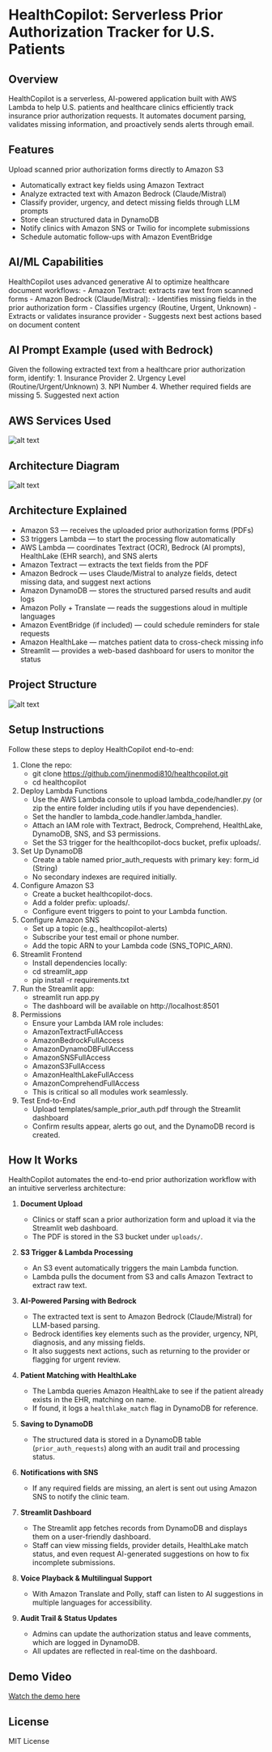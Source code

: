 # HealthCopilot: Serverless Prior Authorization Tracker for U.S. Patients

## Overview
HealthCopilot is a serverless, AI-powered application built with AWS Lambda to help U.S. patients and healthcare clinics efficiently track insurance prior authorization requests. It automates document parsing, validates missing information, and proactively sends alerts through email.

## Features
Upload scanned prior authorization forms directly to Amazon S3
- Automatically extract key fields using Amazon Textract
- Analyze extracted text with Amazon Bedrock (Claude/Mistral)
- Classify provider, urgency, and detect missing fields through LLM prompts
- Store clean structured data in DynamoDB
- Notify clinics with Amazon SNS or Twilio for incomplete submissions
- Schedule automatic follow-ups with Amazon EventBridge

## AI/ML Capabilities
HealthCopilot uses advanced generative AI to optimize healthcare document workflows:
    -   Amazon Textract: extracts raw text from scanned forms
    -   Amazon Bedrock (Claude/Mistral):
    -   Identifies missing fields in the prior authorization form
    -   Classifies urgency (Routine, Urgent, Unknown)
    -   Extracts or validates insurance provider
    -   Suggests next best actions based on document content

## AI Prompt Example (used with Bedrock)

Given the following extracted text from a healthcare prior authorization form, identify:
    1. Insurance Provider
    2. Urgency Level (Routine/Urgent/Unknown)
    3. NPI Number
    4. Whether required fields are missing
    5. Suggested next action


## AWS Services Used

![alt text](Services.png)

## Architecture Diagram

![alt text](Architecture.png)


## Architecture Explained
-   Amazon S3 — receives the uploaded prior authorization forms (PDFs)
-   S3 triggers Lambda — to start the processing flow automatically
-   AWS Lambda — coordinates Textract (OCR), Bedrock (AI prompts), HealthLake (EHR search), and SNS alerts
-   Amazon Textract — extracts the text fields from the PDF
-   Amazon Bedrock — uses Claude/Mistral to analyze fields, detect missing data, and suggest next actions
-   Amazon DynamoDB — stores the structured parsed results and audit logs
-   Amazon Polly + Translate — reads the suggestions aloud in multiple languages
-   Amazon EventBridge (if included) — could schedule reminders for stale requests
-   Amazon HealthLake — matches patient data to cross-check missing info
-   Streamlit — provides a web-based dashboard for users to monitor the status


## Project Structure

![alt text](Project_Struc.png)


##  Setup Instructions

Follow these steps to deploy HealthCopilot end-to-end:

1. Clone the repo:
    - git clone https://github.com/jinenmodi810/healthcopilot.git
    - cd healthcopilot
2. Deploy Lambda Functions
   - Use the AWS Lambda console to upload lambda_code/handler.py (or zip the entire folder including utils if you have dependencies).
   - Set the handler to lambda_code.handler.lambda_handler.
   - Attach an IAM role with Textract, Bedrock, Comprehend, HealthLake, DynamoDB, SNS, and S3 permissions.
   - Set the S3 trigger for the healthcopilot-docs bucket, prefix uploads/.
3. Set Up DynamoDB
   - Create a table named prior_auth_requests with primary key: form_id (String)
   - No secondary indexes are required initially.
4. Configure Amazon S3
   - Create a bucket healthcopilot-docs.
   - Add a folder prefix: uploads/.
   - Configure event triggers to point to your Lambda function.
5. Configure Amazon SNS 
    - Set up a topic (e.g., healthcopilot-alerts)
    - Subscribe your test email or phone number.
    - Add the topic ARN to your Lambda code (SNS_TOPIC_ARN).
6. Streamlit Frontend
    - Install dependencies locally:
    - cd streamlit_app
    - pip install -r requirements.txt
7. Run the Streamlit app:
    - streamlit run app.py
    - The dashboard will be available on http://localhost:8501
8. Permissions
    - Ensure your Lambda IAM role includes:
    - AmazonTextractFullAccess
    - AmazonBedrockFullAccess
    - AmazonDynamoDBFullAccess
    - AmazonSNSFullAccess
    - AmazonS3FullAccess
    - AmazonHealthLakeFullAccess
    - AmazonComprehendFullAccess
    - This is critical so all modules work seamlessly.
10. Test End-to-End
    - Upload templates/sample_prior_auth.pdf through the Streamlit dashboard
    - Confirm results appear, alerts go out, and the DynamoDB record is created.

## How It Works

HealthCopilot automates the end-to-end prior authorization workflow with an intuitive serverless architecture:

1. **Document Upload**  
   - Clinics or staff scan a prior authorization form and upload it via the Streamlit web dashboard.  
   - The PDF is stored in the S3 bucket under `uploads/`.

2. **S3 Trigger & Lambda Processing**  
   - An S3 event automatically triggers the main Lambda function.  
   - Lambda pulls the document from S3 and calls Amazon Textract to extract raw text.

3. **AI-Powered Parsing with Bedrock**  
   - The extracted text is sent to Amazon Bedrock (Claude/Mistral) for LLM-based parsing.  
   - Bedrock identifies key elements such as the provider, urgency, NPI, diagnosis, and any missing fields.  
   - It also suggests next actions, such as returning to the provider or flagging for urgent review.

4. **Patient Matching with HealthLake**  
   - The Lambda queries Amazon HealthLake to see if the patient already exists in the EHR, matching on name.  
   - If found, it logs a `healthlake_match` flag in DynamoDB for reference.

5. **Saving to DynamoDB**  
   - The structured data is stored in a DynamoDB table (`prior_auth_requests`) along with an audit trail and processing status.

6. **Notifications with SNS**  
   - If any required fields are missing, an alert is sent out using Amazon SNS to notify the clinic team.

7. **Streamlit Dashboard**  
   - The Streamlit app fetches records from DynamoDB and displays them on a user-friendly dashboard.  
   - Staff can view missing fields, provider details, HealthLake match status, and even request AI-generated suggestions on how to fix incomplete submissions.

8. **Voice Playback & Multilingual Support**  
   - With Amazon Translate and Polly, staff can listen to AI suggestions in multiple languages for accessibility.

9. **Audit Trail & Status Updates**  
   - Admins can update the authorization status and leave comments, which are logged in DynamoDB.  
   - All updates are reflected in real-time on the dashboard.

## Demo Video
[Watch the demo here](https://youtu.be/example)

## License
MIT License
